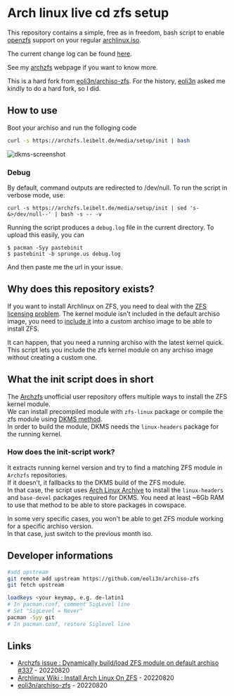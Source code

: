 # Arch linux live cd zfs setup

This repository contains a simple, free as in freedom, bash script to enable [openzfs](https://openzfs.org/) support on your regular [archlinux.iso](https://archlinux.org/download/).

The current change log can be found [here](CHANGELOG).

See my [archzfs](https://archzfs.leibelt.de/) webpage if you want to know more.

This is a hard fork from [eoli3n/archiso-zfs](https://github.com/eoli3n/archiso-zfs). For the history, [eoli3n](https://github.com/eoli3n/archiso-zfs/pull/11) asked me kindly to do a hard fork, so I did.

## How to use

Boot your archiso and run the folloging code

```sh
curl -s https://archzfs.leibelt.de/media/setup/init | bash
```

![dkms-screenshot](./screenshot.png)

### Debug

By default, command outputs are redirected to /dev/null.
To run the script in verbose mode, use:
```
curl -s https://archzfs.leibelt.de/media/setup/init | sed 's- &>/dev/null--' | bash -s -- -v
```
Running the script produces a ``debug.log`` file in the current directory.
To upload this easily, you can

```
$ pacman -Syy pastebinit
$ pastebinit -b sprunge.us debug.log
```
And then paste me the url in your issue.

## Why does this repository exists?

If you want to install Archlinux on ZFS, you need to deal with the [ZFS licensing problem](https://wiki.archlinux.org/index.php/ZFS). The kernel module isn't included in the default archiso image, you need to [include it](https://wiki.archlinux.org/index.php/ZFS#Embed_the_archzfs_packages_into_an_archiso) into a custom archiso image to be able to install ZFS.

It can happen, that you need a running archiso with the latest kernel quick.   
This script lets you include the zfs kernel module on any archiso image without creating a custom one.

## What the init script does in short

The [Archzfs](https://github.com/archzfs/archzfs/wiki) unofficial user repository offers multiple ways to install the ZFS kernel module.  
We can install precompiled module with ``zfs-linux`` package or compile the zfs module using [DKMS method](https://wiki.archlinux.org/index.php/ZFS#DKMS).  
In order to build the module, DKMS needs the ``linux-headers`` package for the running kernel.

### How does the init-script work?

It extracts running kernel version and try to find a matching ZFS module in ``Archzfs`` repositories.   
If it doesn't, it fallbacks to the DKMS build of the ZFS module.   
In that case, the script uses [Arch Linux Archive](https://wiki.archlinux.org/index.php/Arch_Linux_Archive#How_to_restore_all_packages_to_a_specific_date) to install the ``linux-headers`` and ``base-devel`` packages required for DKMS. You need at least ~6Gb RAM to use that method to be able to store packages in cowspace.   

In some very specific cases, you won't be able to get ZFS module working for a specific archiso version.  
In that case, just switch to the previous month iso.

## Developer informations

```bash
#add upstream
git remote add upstream https://github.com/eoli3n/archiso-zfs
git fetch upstream

loadkeys <your keymap, e.g. de-latin1
# In pacman.conf, comment SigLevel line
# Set "SigLevel = Never"
pacman -Syy git
# In pacman.conf, restore Siglevel line
```

## Links

* [Archzfs issue : Dynamically build/load ZFS module on default archiso #337](https://github.com/archzfs/archzfs/issues/337) - 20220820
* [Archlinux Wiki : Install Arch Linux On ZFS](https://wiki.archlinux.org/index.php/Install_Arch_Linux_on_ZFS#Get_ZFS_module_on_archiso_system) - 20220820
* [eoli3n/archiso-zfs](https://github.com/eoli3n/archiso-zfs) - 20220820

